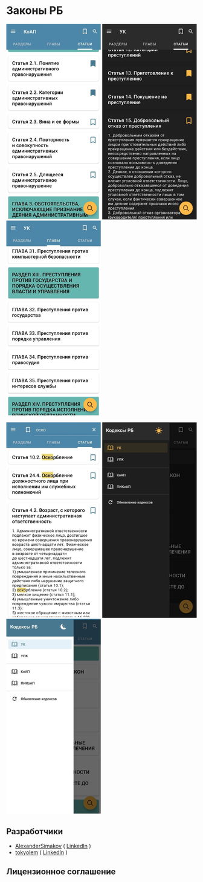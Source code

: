 # Законы РБ

<img src="doc/example1.jpg" width="250"/> <img src="doc/example2.jpg" width="250"/> <img src="doc/example3.jpg" width="250"/>

<img src="doc/example4.jpg" width="250"/> <img src="doc/example5.jpg" width="250"/> <img src="doc/example6.jpg" width="250"/>


## Разработчики

+ [AlexanderSimakov](https://github.com/AlexanderSimakov) ( [LinkedIn](https://www.linkedin.com/in/alexander-simakov-6a3499228/) )
+ [tokyolem](https://github.com/tokyolem) ( [LinkedIn](https://www.linkedin.com/in/heenworker/) )

## Лицензионное соглашение
